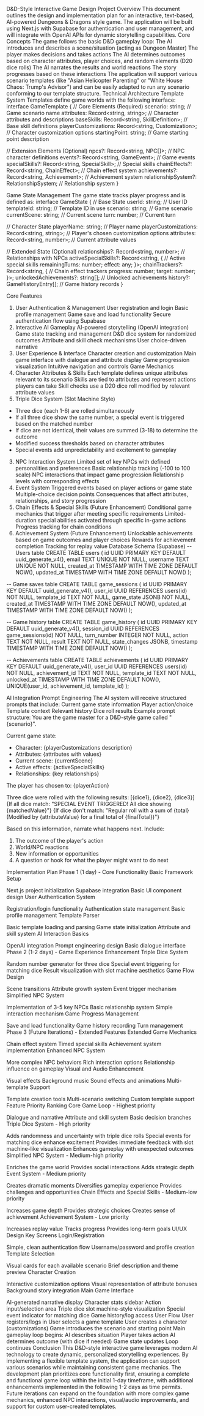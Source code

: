 D&D-Style Interactive Game Design
Project Overview
This document outlines the design and implementation plan for an interactive, text-based, AI-powered Dungeons & Dragons style game. The application will be built using Next.js with Supabase for authentication and user management, and will integrate with OpenAI APIs for dynamic storytelling capabilities.
Core Concepts
The game follows the basic D&D gameplay loop:
The AI introduces and describes a scene/situation (acting as Dungeon Master)
The player makes decisions and takes actions
The AI determines outcomes based on character attributes, player choices, and random elements (D20 dice rolls)
The AI narrates the results and world reactions
The story progresses based on these interactions
The application will support various scenario templates (like "Asian Helicopter Parenting" or "White House Chaos: Trump's Advisor") and can be easily adapted to run any scenario conforming to our template structure.
Technical Architecture
Template System
Templates define game worlds with the following interface:
interface GameTemplate {
  // Core Elements (Required)
  scenario: string;                                    // Game scenario name
  attributes: Record<string, string>;                  // Character attributes and descriptions
  baseSkills: Record<string, SkillDefinition>;         // Base skill definitions
  playerCustomizations: Record<string, Customization>; // Character customization options
  startingPoint: string;                               // Game starting point description
  
  // Extension Elements (Optional)
  npcs?: Record<string, NPC[]>;                        // NPC character definitions
  events?: Record<string, GameEvent>;                  // Game events
  specialSkills?: Record<string, SpecialSkill>;        // Special skills
  chainEffects?: Record<string, ChainEffect>;          // Chain effect system
  achievements?: Record<string, Achievement>;          // Achievement system
  relationshipSystem?: RelationshipSystem;             // Relationship system
}

Game State Management
The game state tracks player progress and is defined as:
interface GameState {
  // Base State
  userId: string;                                      // User ID
  templateId: string;                                  // Template ID in use
  scenario: string;                                    // Game scenario
  currentScene: string;                                // Current scene
  turn: number;                                        // Current turn
  
  // Character State
  playerName: string;                                  // Player name
  playerCustomizations: Record<string, string>;        // Player's chosen customization options
  attributes: Record<string, number>;                  // Current attribute values
  
  // Extended State (Optional)
  relationships?: Record<string, number>;              // Relationships with NPCs
  activeSpecialSkills?: Record<string, {               // Active special skills
    remainingTurns: number;
    effect: any;
  }>;
  chainTrackers?: Record<string, {                     // Chain effect trackers
    progress: number;
    target: number;
  }>;
  unlockedAchievements?: string[];                     // Unlocked achievements
  history?: GameHistoryEntry[];                        // Game history records
}

Core Features
1. User Authentication & Management
User registration and login
Basic profile management
Game save and load functionality
Secure authentication flow using Supabase
2. Interactive AI Gameplay
AI-powered storytelling (OpenAI integration)
Game state tracking and management
D&D dice system for randomized outcomes
Attribute and skill check mechanisms
User choice-driven narrative
3. User Experience & Interface
Character creation and customization
Main game interface with dialogue and attribute display
Game progression visualization
Intuitive navigation and controls
Game Mechanics
1. Character Attributes & Skills
Each template defines unique attributes relevant to its scenario
Skills are tied to attributes and represent actions players can take
Skill checks use a D20 dice roll modified by relevant attribute values
2. Triple Dice System (Slot Machine Style)
- Three dice (each 1-6) are rolled simultaneously
- If all three dice show the same number, a special event is triggered based on the matched number
- If dice are not identical, their values are summed (3-18) to determine the outcome
- Modified success thresholds based on character attributes
- Special events add unpredictability and excitement to gameplay
3. NPC Interaction System
Limited set of key NPCs with defined personalities and preferences
Basic relationship tracking (-100 to 100 scale)
NPC interactions that impact game progression
Relationship levels with corresponding effects
4. Event System
Triggered events based on player actions or game state
Multiple-choice decision points
Consequences that affect attributes, relationships, and story progression
5. Chain Effects & Special Skills (Future Enhancement)
Conditional game mechanics that trigger after meeting specific requirements
Limited-duration special abilities activated through specific in-game actions
Progress tracking for chain conditions
6. Achievement System (Future Enhancement)
Unlockable achievements based on game outcomes and player choices
Rewards for achievement completion
Tracking for replay value
Database Schema (Supabase)
-- Users table
CREATE TABLE users (
  id UUID PRIMARY KEY DEFAULT uuid_generate_v4(),
  email TEXT UNIQUE NOT NULL,
  username TEXT UNIQUE NOT NULL,
  created_at TIMESTAMP WITH TIME ZONE DEFAULT NOW(),
  updated_at TIMESTAMP WITH TIME ZONE DEFAULT NOW()
);

-- Game saves table
CREATE TABLE game_sessions (
  id UUID PRIMARY KEY DEFAULT uuid_generate_v4(),
  user_id UUID REFERENCES users(id) NOT NULL,
  template_id TEXT NOT NULL,
  game_state JSONB NOT NULL,
  created_at TIMESTAMP WITH TIME ZONE DEFAULT NOW(),
  updated_at TIMESTAMP WITH TIME ZONE DEFAULT NOW()
);

-- Game history table
CREATE TABLE game_history (
  id UUID PRIMARY KEY DEFAULT uuid_generate_v4(),
  session_id UUID REFERENCES game_sessions(id) NOT NULL,
  turn_number INTEGER NOT NULL,
  action TEXT NOT NULL,
  result TEXT NOT NULL,
  state_changes JSONB,
  timestamp TIMESTAMP WITH TIME ZONE DEFAULT NOW()
);

-- Achievements table
CREATE TABLE achievements (
  id UUID PRIMARY KEY DEFAULT uuid_generate_v4(),
  user_id UUID REFERENCES users(id) NOT NULL,
  achievement_id TEXT NOT NULL,
  template_id TEXT NOT NULL,
  unlocked_at TIMESTAMP WITH TIME ZONE DEFAULT NOW(),
  UNIQUE(user_id, achievement_id, template_id)
);

AI Integration
Prompt Engineering
The AI system will receive structured prompts that include:
Current game state information
Player action/choice
Template context
Relevant history
Dice roll results
Example prompt structure:
You are the game master for a D&D-style game called "{scenario}".

Current game state:
- Character: {playerCustomizations description}
- Attributes: {attributes with values}
- Current scene: {currentScene}
- Active effects: {activeSpecialSkills}
- Relationships: {key relationships}

The player has chosen to: {playerAction}

Three dice were rolled with the following results: [{dice1}, {dice2}, {dice3}]
{If all dice match: "SPECIAL EVENT TRIGGERED! All dice showing {matchedValue}"}
{If dice don't match: "Regular roll with a sum of {total} (Modified by {attributeValue} for a final total of {finalTotal})"}

Based on this information, narrate what happens next. Include:
1. The outcome of the player's action
2. World/NPC reactions
3. New information or opportunities
4. A question or hook for what the player might want to do next

Implementation Plan
Phase 1 (1 day) - Core Functionality
Basic Framework Setup


Next.js project initialization
Supabase integration
Basic UI component design
User Authentication System


Registration/login functionality
Authentication state management
Basic profile management
Template Parser


Basic template loading and parsing
Game state initialization
Attribute and skill system
AI Interaction Basics


OpenAI integration
Prompt engineering design
Basic dialogue interface
Phase 2 (1-2 days) - Game Experience Enhancement
Triple Dice System


Random number generator for three dice
Special event triggering for matching dice
Result visualization with slot machine aesthetics
Game Flow Design


Scene transitions
Attribute growth system
Event trigger mechanism
Simplified NPC System


Implementation of 3-5 key NPCs
Basic relationship system
Simple interaction mechanism
Game Progress Management


Save and load functionality
Game history recording
Turn management
Phase 3 (Future Iterations) - Extended Features
Extended Game Mechanics


Chain effect system
Timed special skills
Achievement system implementation
Enhanced NPC System


More complex NPC behaviors
Rich interaction options
Relationship influence on gameplay
Visual and Audio Enhancement


Visual effects
Background music
Sound effects and animations
Multi-template Support


Template creation tools
Multi-scenario switching
Custom template support
Feature Priority Ranking
Core Game Loop - Highest priority


Dialogue and narrative
Attribute and skill system
Basic decision branches
Triple Dice System - High priority


Adds randomness and uncertainty with triple dice rolls
Special events for matching dice enhance excitement
Provides immediate feedback with slot machine-like visualization
Enhances gameplay with unexpected outcomes
Simplified NPC System - Medium-high priority


Enriches the game world
Provides social interactions
Adds strategic depth
Event System - Medium priority


Creates dramatic moments
Diversifies gameplay experience
Provides challenges and opportunities
Chain Effects and Special Skills - Medium-low priority


Increases game depth
Provides strategic choices
Creates sense of achievement
Achievement System - Low priority


Increases replay value
Tracks progress
Provides long-term goals
UI/UX Design
Key Screens
Login/Registration


Simple, clean authentication flow
Username/password and profile creation
Template Selection


Visual cards for each available scenario
Brief description and theme preview
Character Creation


Interactive customization options
Visual representation of attribute bonuses
Background story integration
Main Game Interface


AI-generated narrative display
Character stats sidebar
Action input/selection area
Triple dice slot machine-style visualization
Special event indicator for matching dice
Game history/log access
User Flow
User registers/logs in
User selects a game template
User creates a character (customizations)
Game introduces the scenario and starting point
Main gameplay loop begins:
AI describes situation
Player takes action
AI determines outcome (with dice if needed)
Game state updates
Loop continues
Conclusion
This D&D-style interactive game leverages modern AI technology to create dynamic, personalized storytelling experiences. By implementing a flexible template system, the application can support various scenarios while maintaining consistent game mechanics.
The development plan prioritizes core functionality first, ensuring a complete and functional game loop within the initial 1-day timeframe, with additional enhancements implemented in the following 1-2 days as time permits.
Future iterations can expand on the foundation with more complex game mechanics, enhanced NPC interactions, visual/audio improvements, and support for custom user-created templates.

